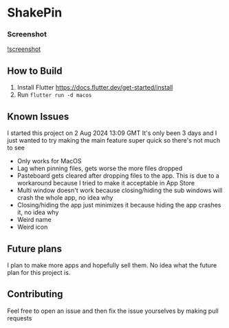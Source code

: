# ShakePin

### Screenshot

[!screenshot](https://github.com/user-attachments/assets/67ba056e-f505-4e9c-80bc-9c060bf6e908)

## How to Build

1. Install Flutter https://docs.flutter.dev/get-started/install
2. Run `flutter run -d macos`

## Known Issues

I started this project on 2 Aug 2024 13:09 GMT
It's only been 3 days and I just wanted to try making the main feature super quick so there's not much to see

- Only works for MacOS
- Lag when pinning files, gets worse the more files dropped
- Pasteboard gets cleared after dropping files to the app. This is due to a workaround because I tried to make it acceptable in App Store
- Multi window doesn't work because closing/hiding the sub windows will crash the whole app, no idea why
- Closing/hiding the app just minimizes it because hiding the app crashes it, no idea why
- Weird name
- Weird icon

## Future plans

I plan to make more apps and hopefully sell them.
No idea what the future plan for this project is.

## Contributing

Feel free to open an issue and then fix the issue yourselves by making pull requests
